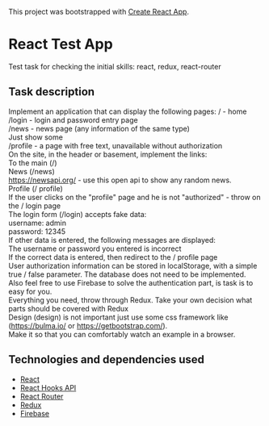 This project was bootstrapped with [Create React App](https://github.com/facebook/create-react-app).

# React Test App

Test task for checking the initial skills: react, redux, react-router

## Task description

Implement an application that can display the following pages:
/ - home  
/login - login and password entry page  
/news - news page (any information of the same type)  
Just show some  
/profile - a page with free text, unavailable without authorization  
On the site, in the header or basement, implement the links:  
To the main (/)  
News (/news)  
https://newsapi.org/ - use this open api to show any random news.  
Profile (/ profile)  
If the user clicks on the &quot;profile&quot; page and he is not   &quot;authorized&quot; - throw on the / login page  
The login form (/login) accepts fake data:  
username: admin  
password: 12345  
If other data is entered, the following messages are displayed:  
The username or password you entered is incorrect  
If the correct data is entered, then redirect to the / profile page  
User authorization information can be stored in localStorage, with a simple true / false parameter. The database does not need to be implemented.  
Also feel free to use Firebase to solve the authentication part, is task is to easy for you.  
Everything you need, throw through Redux. Take your own decision what parts should be covered with Redux  
Design (design) is not important just use some css framework like (https://bulma.io/ or https://getbootstrap.com/).  
Make it so that you can comfortably watch an example in a browser.  

## Technologies and dependencies used

* [React](https://reactjs.org/)
* [React Hooks API](https://reactjs.org/docs/hooks-reference.html)
* [React Router](https://reacttraining.com/react-router/)
* [Redux](https://redux.js.org/)
* [Firebase](https://firebase.google.com/)
